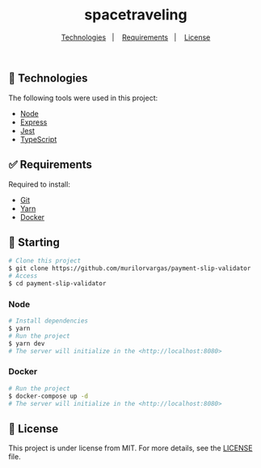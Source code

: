 <h1 align="center">
  spacetraveling
</h1>

<p align="center">
  <a href="#-technologies">Technologies</a>&nbsp;&nbsp;&nbsp;|&nbsp;&nbsp;&nbsp;
  <a href="#-requirements">Requirements</a>&nbsp;&nbsp;&nbsp;|&nbsp;&nbsp;&nbsp;
  <a href="#memo-license">License</a>
</p>

<br>

## 🚀 Technologies

The following tools were used in this project:

- [Node](https://nodejs.org/en/)
- [Express](https://expressjs.com/pt-br/)
- [Jest](https://jestjs.io/pt-BR/)
- [TypeScript](https://www.typescriptlang.org/)

## ✅ Requirements

Required to install:

- [Git](https://git-scm.com/)
- [Yarn](https://classic.yarnpkg.com)
- [Docker](https://www.docker.com/get-started/)

## 🏁 Starting

```bash
# Clone this project
$ git clone https://github.com/murilorvargas/payment-slip-validator
# Access
$ cd payment-slip-validator
```

### Node

```bash
# Install dependencies
$ yarn
# Run the project
$ yarn dev
# The server will initialize in the <http://localhost:8080>
```

### Docker

```bash
# Run the project
$ docker-compose up -d
# The server will initialize in the <http://localhost:8080>
```

## :memo: License

This project is under license from MIT. For more details, see the [LICENSE](LICENSE) file.